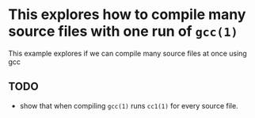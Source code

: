 # This explores how to compile many source files with one run of `gcc(1)`

This example explores if we can compile many source files at once using gcc

## TODO
* show that when compiling `gcc(1)` runs `cc1(1)` for every source file.
